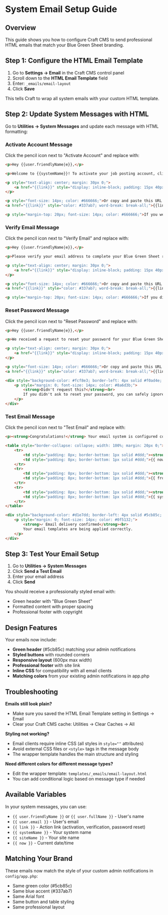 # System Email Setup Guide

## Overview
This guide shows you how to configure Craft CMS to send professional HTML emails that match your Blue Green Sheet branding.

## Step 1: Configure the HTML Email Template

1. Go to **Settings → Email** in the Craft CMS control panel
2. Scroll down to the **HTML Email Template** field
3. Enter: `_emails/email-layout`
4. Click **Save**

This tells Craft to wrap all system emails with your custom HTML template.

## Step 2: Update System Messages with HTML

Go to **Utilities → System Messages** and update each message with HTML formatting:

### Activate Account Message

Click the pencil icon next to "Activate Account" and replace with:

```html
<p>Hey {{user.friendlyName|e}},</p>

<p>Welcome to {{systemName}}! To activate your job posting account, click the button below:</p>

<p style="text-align: center; margin: 30px 0;">
    <a href="{{link}}" style="display: inline-block; padding: 15px 40px; background-color: #5cb85c; color: #ffffff; text-decoration: none; border-radius: 4px; font-weight: bold;">Activate Your Account</a>
</p>

<p style="font-size: 14px; color: #666666;">Or copy and paste this URL into your browser:<br>
<a href="{{link}}" style="color: #337ab7; word-break: break-all;">{{link}}</a></p>

<p style="margin-top: 20px; font-size: 14px; color: #666666;">If you were not expecting this email, just ignore it.</p>
```

### Verify Email Message

Click the pencil icon next to "Verify Email" and replace with:

```html
<p>Hey {{user.friendlyName|e}},</p>

<p>Please verify your email address to complete your Blue Green Sheet registration:</p>

<p style="text-align: center; margin: 30px 0;">
    <a href="{{link}}" style="display: inline-block; padding: 15px 40px; background-color: #5cb85c; color: #ffffff; text-decoration: none; border-radius: 4px; font-weight: bold;">Verify Email Address</a>
</p>

<p style="font-size: 14px; color: #666666;">Or copy and paste this URL into your browser:<br>
<a href="{{link}}" style="color: #337ab7; word-break: break-all;">{{link}}</a></p>

<p style="margin-top: 20px; font-size: 14px; color: #666666;">If you didn't create an account, you can safely ignore this email.</p>
```

### Reset Password Message

Click the pencil icon next to "Reset Password" and replace with:

```html
<p>Hey {{user.friendlyName|e}},</p>

<p>We received a request to reset your password for your Blue Green Sheet account. Click the button below to choose a new password:</p>

<p style="text-align: center; margin: 30px 0;">
    <a href="{{link}}" style="display: inline-block; padding: 15px 40px; background-color: #5cb85c; color: #ffffff; text-decoration: none; border-radius: 4px; font-weight: bold;">Reset Password</a>
</p>

<p style="font-size: 14px; color: #666666;">Or copy and paste this URL into your browser:<br>
<a href="{{link}}" style="color: #337ab7; word-break: break-all;">{{link}}</a></p>

<div style="background-color: #fcf8e3; border-left: 4px solid #f0ad4e; padding: 15px; margin: 20px 0; border-radius: 4px;">
    <p style="margin: 0; font-size: 14px; color: #8a6d3b;">
        <strong>Didn't request this?</strong><br>
        If you didn't ask to reset your password, you can safely ignore this email. Your password will remain unchanged.
    </p>
</div>
```

### Test Email Message

Click the pencil icon next to "Test Email" and replace with:

```html
<p><strong>Congratulations!</strong> Your email system is configured correctly and working properly.</p>

<table style="border-collapse: collapse; width: 100%; margin: 20px 0;">
    <tr>
        <td style="padding: 8px; border-bottom: 1px solid #ddd;"><strong>Test Date:</strong></td>
        <td style="padding: 8px; border-bottom: 1px solid #ddd;">{{ now|date('F j, Y \\a\\t g:i A') }}</td>
    </tr>
    <tr>
        <td style="padding: 8px; border-bottom: 1px solid #ddd;"><strong>Sent From:</strong></td>
        <td style="padding: 8px; border-bottom: 1px solid #ddd;">{{ fromEmail }}</td>
    </tr>
    <tr>
        <td style="padding: 8px; border-bottom: 1px solid #ddd;"><strong>System Name:</strong></td>
        <td style="padding: 8px; border-bottom: 1px solid #ddd;">{{ systemName }}</td>
    </tr>
</table>

<div style="background-color: #d1e7dd; border-left: 4px solid #5cb85c; padding: 15px; margin: 20px 0; border-radius: 4px;">
    <p style="margin: 0; font-size: 14px; color: #0f5132;">
        <strong>✓ Email delivery confirmed</strong><br>
        Your email templates are being applied correctly.
    </p>
</div>
```

## Step 3: Test Your Email Setup

1. Go to **Utilities → System Messages**
2. Click **Send a Test Email**
3. Enter your email address
4. Click **Send**

You should receive a professionally styled email with:
- Green header with "Blue Green Sheet"
- Formatted content with proper spacing
- Professional footer with copyright

## Design Features

Your emails now include:
- **Green header** (#5cb85c) matching your admin notifications
- **Styled buttons** with rounded corners
- **Responsive layout** (600px max width)
- **Professional footer** with site link
- **Inline CSS** for compatibility with all email clients
- **Matching colors** from your existing admin notifications in app.php

## Troubleshooting

**Emails still look plain?**
- Make sure you saved the HTML Email Template setting in Settings → Email
- Clear your Craft CMS cache: Utilities → Clear Caches → All

**Styling not working?**
- Email clients require inline CSS (all styles in `style=""` attributes)
- Avoid external CSS files or `<style>` tags in the message body
- The wrapper template handles the main structure and styling

**Need different colors for different message types?**
- Edit the wrapper template: `templates/_emails/email-layout.html`
- You can add conditional logic based on message type if needed

## Available Variables

In your system messages, you can use:
- `{{ user.friendlyName }}` or `{{ user.fullName }}` - User's name
- `{{ user.email }}` - User's email
- `{{ link }}` - Action link (activation, verification, password reset)
- `{{ systemName }}` - Your system name
- `{{ siteName }}` - Your site name
- `{{ now }}` - Current date/time

## Matching Your Brand

These emails now match the style of your custom admin notifications in `config/app.php`:
- Same green color (#5cb85c)
- Same blue accent (#337ab7)
- Same Arial font
- Same button and table styling
- Same professional layout
